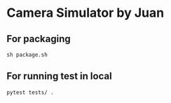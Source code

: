 # Camera Simulator by Juan

## For packaging
```shell
sh package.sh
```

## For running test in local
```shell
pytest tests/ .
```
